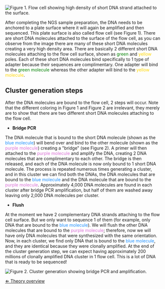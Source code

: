 ![**Figure 1.** Flow cell showing high density of short DNA strand
attached to the
surface.]( FlowCell.jpg "Figure 1. Flow cell showing high density of short DNA strand attached to the surface.")

After completing the NGS sample preparation, the DNA needs to be
anchored to a plate surface where it will again be amplified and then
sequenced. This plate surface is also called flow cell (see Figure 1).
There are short DNA molecules attached to the surface of the flow cell,
as you can observe from the image there are many of these short DNA
molecules creating a very high density area. There are basically 2
different short DNA molecules attaching to the flow cell surface, shown
as <span style="color:#008000">green</span> and
<span style="color:#FFD700">yellow</span> poles. Each of these short DNA
molecules bind specifically to 1 type of adapter because their sequences
are complimentary. One adapter will bind to the
<span style="color:#008000">green molecule</span> whereas the other
adapter will bind to the <span style="color:#FFD700">yellow
molecule</span>.

Cluster generation steps
------------------------

After the DNA molecules are bound to the flow cell, 2 steps will occur.
Note that the different coloring in Figure 1 and Figure 2 are
irrelevant, they merely are to show that there are two different short
DNA molecules attaching to the flow cell.

-   **Bridge PCR**

The DNA molecule that is bound to the short DNA molecule (shown as the
<span style="color:#1E90FF">blue molecule</span>) will bend over and
bind to the other molecule (shown as the
<span style="color:#DA70D6">purple molecule</span>) creating a "bridge"
(see Figure 2). A primer will then attached to the
<span style="color:#DA70D6">purple molecule</span> and amplify the DNA,
creating 2 DNA molecules that are complimentary to each other. The
bridge is then released, and each of the DNA molecule is now only bound
to 1 short DNA molecule. The process is repeated numerous times
generating a cluster, and in this cluster we can find both the DNAs, the
DNA molecules that are bound to the <span style="color:#1E90FF">blue
molecule</span> and the DNA molecule that are bound to the
<span style="color:#DA70D6">purple molecule</span>. Approximately 4,000
DNA molecules are found in each cluster after bridge PCR amplification,
but half of them are washed away leaving only 2,000 DNA molecules per
cluster.

-   **Flush**

At the moment we have 2 complementary DNA strands attaching to the flow
cell surface. But we only want to sequence 1 of them (for example, only
DNA that are bound to the <span style="color:#1E90FF">blue
molecule</span>). We will flush the other DNA molecules that are bound
to the <span style="color:#DA70D6">purple molecule</span>; therefore,
now we will have only DNA molecules that were synthesized with the same
orientation. Now, in each cluster, we find only DNA that is bound to the
<span style="color:#1E90FF">blue molecule</span>, and they are identical
because they were clonally amplified. At the end of the cluster
generation step, we can expect having approximately 200 millions of
clonally amplified DNA cluster in 1 flow cell. This is a lot of DNA that
is ready to be sequenced!

![**Figure 2.** Cluster generation showing bridge PCR and
amplification.]( ClusterGeneration.jpg "Figure 2. Cluster generation showing bridge PCR and amplification.")

[⇐ Theory overview](NGS_Case "wikilink")

